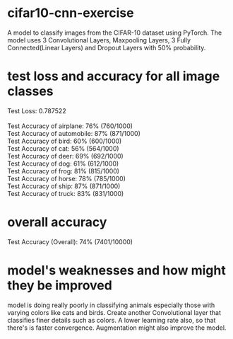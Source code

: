 # cifar10-cnn-exercise
A model to classify images from the CIFAR-10 dataset using PyTorch. The model uses 3 Convolutional Layers, Maxpooling Layers, 
3 Fully Connected(Linear Layers) and Dropout Layers with 50% probability.

# test loss and accuracy for all image classes
Test Loss: 0.787522 <br />
<br />
Test Accuracy of airplane: 76% (760/1000) <br />
Test Accuracy of automobile: 87% (871/1000) <br />
Test Accuracy of  bird: 60% (600/1000) <br />
Test Accuracy of   cat: 56% (564/1000) <br />
Test Accuracy of  deer: 69% (692/1000) <br />
Test Accuracy of   dog: 61% (612/1000) <br />
Test Accuracy of  frog: 81% (815/1000) <br />
Test Accuracy of horse: 78% (785/1000) <br />
Test Accuracy of  ship: 87% (871/1000) <br />
Test Accuracy of truck: 83% (831/1000) <br />

# overall accuracy
Test Accuracy (Overall): 74% (7401/10000)

# model's weaknesses and how might they be improved
model is doing really poorly in classifying animals especially those with varying colors like cats and birds. 
Create another Convolutional layer that classifies finer details such as colors. 
A lower learning rate also, so that there's is faster convergence. Augmentation might also improve the model.
